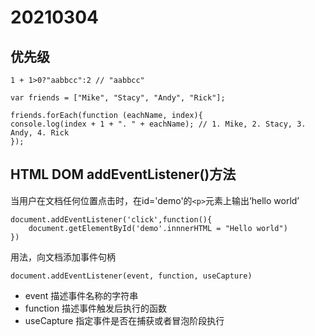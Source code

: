 # 20210304
## 优先级
```
1 + 1>0?"aabbcc":2 // "aabbcc"
```

```
var friends = ["Mike", "Stacy", "Andy", "Rick"];
 
friends.forEach(function (eachName, index){
console.log(index + 1 + ". " + eachName); // 1. Mike, 2. Stacy, 3. Andy, 4. Rick
});
```
## HTML DOM addEventListener()方法
当用户在文档任何位置点击时，在id='demo'的``<p>``元素上输出‘hello world’
```
document.addEventListener('click',function(){
    document.getElementById('demo'.innnerHTML = "Hello world")
})
```
用法，向文档添加事件句柄
```
document.addEventListener(event, function, useCapture)
```
- event 描述事件名称的字符串
- function 描述事件触发后执行的函数
- useCapture 指定事件是否在捕获或者冒泡阶段执行
